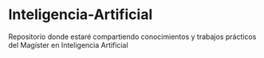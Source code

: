 # Inteligencia-Artificial
Repositorio donde estaré compartiendo conocimientos y trabajos prácticos del Magíster en Inteligencia Artificial
